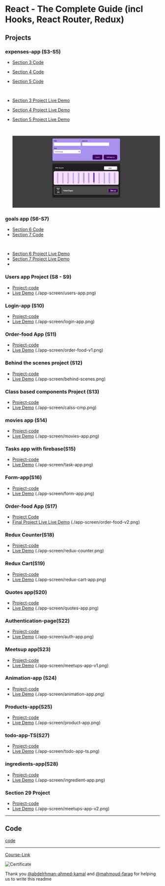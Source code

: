 # React - The Complete Guide (incl Hooks, React Router, Redux)

## Projects

### expenses-app (S3-S5)

- [Section 3 Code](./Projects/Expenses-app/S03-project)
- [Section 4 Code](./Projects/Expenses-app/S04-project/)
- [Section 5 Code](./Projects/Expenses-app/S05-project/)

  <br/>

- [Section 3 Project Live Demo](https://expenses-app-v1.netlify.app/)
- [Section 4 Project Live Demo](https://expenses-app-v2.netlify.app/)
- [Section 5 Project Live Demo](https://expenses-app-v3.netlify.app/)

  <br/>

  ![Screenshot](./app-screen/expenses-app.png)

### goals app (S6-S7)

- [Section 6 Code](./Projects/goals-app/S06-project/)
- [Section 7 Code](./Projects/goals-app/S07-project/)

<br/>

- [Section 6 Project Live Demo](https://goals-app-v1.netlify.app)
- [Section 7 Project Live Demo](https://goals-app-v2.netlify.app)
- [](./app-screen/goals-app.png)

### Users app Project (S8 - S9)

- [Project-code](./Projects/section-8-9-project)
- [Live Demo](https://users-app5.netlify.app/)
  (./app-screen/users-app.png)

### Login-app (S10)

- [Project-code](./Projects/Login-app-s10/)
- [Live Demo](https://login-app-5.netlify.app/)
  (./app-screen/login-app.png)

### Order-food App (S11)

- [Project-code](./Projects/order-food-app/S11-project/)
- [Live Demo](https://order-app-v1.netlify.app/)
  (./app-screen/order-food-v1.png)

### Behind the scenes project (S12)

- [Project-code](./Projects/S12-project)
- [Live Demo](https://behind-the-scenes.netlify.app/)
  (./app-screen/behind-scenes.png)

### Class based components Project (S13)

- [Project-code](./Projects/S13-project)
- [Live Demo](https://class-component.netlify.app/)
  (./app-screen/calss-cmp.png)

### movies app (S14)

- [Project-code](./Projects/movies-app)
- [Live Demo](https://movies-app-5.netlify.app/)
  (./app-screen/movies-app.png)

### Tasks app with firebase(S15)

- [Project-code](./Projects/task-app-firbase/)
- [Live Demo](https://task-app-5.netlify.app/)
  (./app-screen/task-app.png)

### Form-app(S16)

- [Project-code](./Projects/form-app)
- [Live Demo](https://form-app-5.netlify.app/)
  (./app-screen/form-app.png)

### Order-food App (S17)

- [Project Code](./Projects/order-food-app/S17-project/)
- [Final Project Live Live Demo](https://order-app-v2.netlify.app/)
  (./app-screen/order-food-v2.png)

### Redux Counter(S18)

- [Project-code](./Projects/redux-counter)
- [Live Demo](https://redux-counter-5.netlify.app/)
  (./app-screen/redux-counter.png)

### Redux Cart(S19)

- [Project-code](./Projects/redux-cart)
- [Live Demo](https://redux-cart-5.netlify.app/)
  (./app-screen/redux-cart-app.png)

### Quotes app(S20)

- [Project-code](./Projects/quotes-app)
- [Live Demo](https://quotes-app-5.netlify.app/quotes)
  (./app-screen/quotes-app.png)

### Authentication-page(S22)

- [Project-code](./Projects/Authentication-page)
- [Live Demo](https://authentication-page-5.netlify.app/)
  (./app-screen/auth-app.png)

### Meetsup app(S23)

- [Project-code](./Projects/meetsup-app)
- [Live Demo](https://nextjs-c793fgd1l-youssef548.vercel.app/)
  (./app-screen/meetups-app-v1.png)

### Animation-app (S24)

- [Project-code](./Projects/animation-app)
- [Live Demo](https://animation-app-5.netlify.app/)
  (./app-screen/animation-app.png)

### Products-app(S25)

- [Project-code](./Projects/Products-app)
- [Live Demo](https://products-app-5.netlify.app/)
  (./app-screen/product-app.png)

### todo-app-TS(S27)

- [Project-code](./Projects/todo-app-TS)
- [Live Demo](https://todo-ts-app-5.netlify.app/)
  (./app-screen/todo-app-ts.png)

### ingredients-app(S28)

- [Project-code](./Projects/ingredients-app/)
- [Live Demo](https://ingredient-app-5.netlify.app/)
  (./app-screen/ingredient-app.png)

### Section 29 Project

- [Project-code](./Projects/Section-29/)
- [Live Demo](https://meetups-v2.netlify.app/)
  (./app-screen/meetups-app-v2.png)

---

## Code

[code](Code)

---

[Course-Link](https://www.udemy.com/course/react-the-complete-guide-incl-redux/)<br>

![Certificate](https://udemy-certificate.s3.amazonaws.com/image/UC-b623415c-a811-404a-be01-fffb614f1bf9.jpg?v=1660585350000)
<br>

Thank you [@abdelrhman-ahmed-kamal](https://github.com/Abdelrhman-ahmed-kamal) and [@mahmoud-farag](https://github.com/mahmoud-farag) for helping us to write this readme
